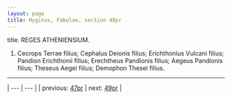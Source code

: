 ```yaml
---
layout: page
title: Hyginus, Fabulae, section 48pr
---
```


title. REGES ATHENIENSIUM.



1. Cecrops Terrae filius; Cephalus Deionis filius; Erichthonius Vulcani filius; Pandion Erichthonii filius; Erechtheus Pandionis filius; Aegeus Pandionis filius; Theseus Aegei filius; Demophon Thesei filius.



---

| --- | --- |
| previous: [47pr](../47pr/) | next: [49pr](../49pr/) |